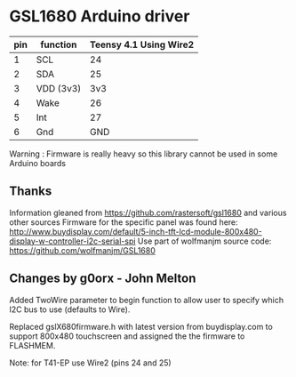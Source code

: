 # GSL1680 Arduino driver

pin | function  | Teensy 4.1 Using Wire2
----|-----------|------------
1   | SCL       | 24
2   | SDA       | 25
3   | VDD (3v3) | 3v3
4   | Wake      | 26
5   | Int       | 27
6   | Gnd       | GND

Warning : Firmware is really heavy so this library cannot be used in some Arduino boards

## Thanks
Information gleaned from https://github.com/rastersoft/gsl1680 and various other sources
Firmware for the specific panel was found here: http://www.buydisplay.com/default/5-inch-tft-lcd-module-800x480-display-w-controller-i2c-serial-spi
Use part of wolfmanjm source code: https://github.com/wolfmanjm/GSL1680


## Changes by g0orx - John Melton

Added TwoWire parameter to begin function to allow user to specify which I2C bus to use (defaults to Wire).

Replaced gslX680firmware.h with latest version from buydisplay.com to support 800x480 touchscreen and assigned the the firmware to FLASHMEM.

Note:  for T41-EP use Wire2 (pins 24 and 25)

